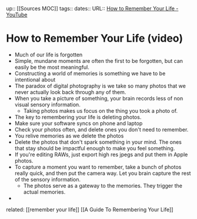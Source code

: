up:: [[Sources MOC]]
tags::
dates::
URL:: [How to Remember Your Life - YouTube](https://youtu.be/GLy4VKeYxD4?si=PDtbwI_yktqpqlAA) 

# How to Remember Your Life (video)


- Much of our life is forgotten
- Simple, mundane moments are often the first to be forgotten, but can easily be the most meaningful.
- Constructing a world of memories is something we have to be intentional about
- The paradox of digital photography is we take so many photos that we never actually look back through any of them.
- When you take a picture of something, your brain records less of non visual sensory information.
	- Taking photos makes us focus on the thing you took a photo of. 
- The key to remembering your life is deleting photos.
- Make sure your software syncs on phone and laptop
- Check your photos often, and delete ones you don't need to remember.
- You relive memories as we delete the photos
- Delete the photos that don't spark something in your mind. The ones that stay should be impactful enough to make you feel something.
- If you're editing RAWs, just export high res jpegs and put them in Apple photos.
- To capture a moment you want to remember, take a bunch of photos really quick, and then put the camera way. Let you brain capture the rest of the sensory information.
	- The photos serve as a gateway to the memories. They trigger the actual memories.
-  






related:
[[remember your life]]
[[A Guide To Remembering Your Life]]

